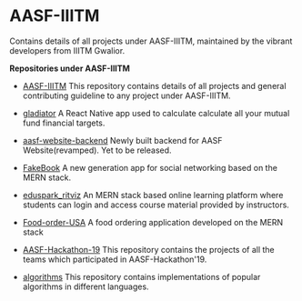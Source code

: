 # AASF-IIITM

Contains details of all projects under AASF-IIITM, maintained by the vibrant developers from IIITM Gwalior.


**Repositories under AASF-IIITM**
  - [AASF-IIITM](https://github.com/AASF-IIITM/Source-AASF)
    This repository contains details of all projects and general contributing guideline to any project under AASF-IIITM.

  - [gladiator](https://github.com/AASF-IIITM/gladiator)
    A React Native app used to calculate calculate all your mutual fund financial targets.
    
  - [aasf-website-backend](https://github.com/AASF-IIITM/aasf-website-backend)
    Newly built backend for AASF Website(revamped). Yet to be released.

  - [FakeBook](https://github.com/AASF-IIITM/FakeBook)
    A new generation app for social networking based on the MERN stack.

  - [eduspark_ritviz](https://github.com/AASF-IIITM/eduspark_ritviz)
    An MERN stack based online learning platform where students can login and access course material provided by instructors.

  - [Food-order-USA](https://github.com/AASF-IIITM/Food-order-USA)
    A food ordering application developed on the MERN stack

  - [AASF-Hackathon-19](https://github.com/AASF-IIITM/AASF-Hackathon-19)
    This repository contains the projects of all the teams which participated in AASF-Hackathon'19.

  - [algorithms](https://github.com/AASF-IIITM/algorithms)
    This repository contains implementations of popular algorithms in different languages.
